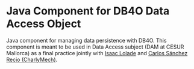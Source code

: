 # Java Component for DB4O Data Access Object

Java component for managing data persistence with DB4O. This component is meant to be used in Data Access subject (DAM at CESUR Mallorca) as a final practice
jointly with [Isaac Lolade](https://github.com/IsaacLolade) and [Carlos Sánchez Recio (CharlyMech)](https://github.com/CharlyMech).
